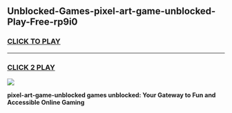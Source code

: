 
## Unblocked-Games-pixel-art-game-unblocked-Play-Free-rp9i0
<h3>
<a href="https://premium76.site?title=pixel-art-game-unblocked&ref=10A">CLICK TO PLAY</a></h3>
<hr>

<h3>
<a href="https://premium76.site?title=pixel-art-game-unblocked&ref=10A">CLICK 2 PLAY</a>
  
</h3>

<a href="https://premium76.site?title=pixel-art-game-unblocked&ref=10A"><img src="https://clearcache.store/games.png"></a>


**pixel-art-game-unblocked games unblocked: Your Gateway to Fun and Accessible Online Gaming**

